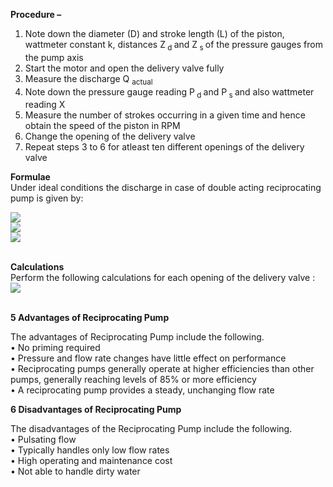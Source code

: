 <b>Procedure – </b><br>

1. Note down the diameter (D) and stroke length (L) of the piston, wattmeter constant k, distances Z<sub> d </sub> and Z<sub> s </sub> of the pressure gauges from the pump axis<br>
2. Start the motor and open the delivery valve fully<br>
3. Measure the discharge Q <sub> actual </sub><br>
4. Note down the pressure gauge reading P<sub> d </sub> and P<sub> s </sub> and also wattmeter reading X<br>
5. Measure the number of strokes occurring in a given time and hence obtain the speed of the piston in RPM<br>
6. Change the opening of the delivery valve<br>
7. Repeat steps 3 to 6 for atleast ten different openings of the delivery valve<br> 

<b>Formulae </b><br>
Under ideal conditions the discharge in case of double acting reciprocating pump is given by:<br>
<!-- 1. Q<sub>th</sub>= ALN/60 – (A – a)LN/60<br>
= 2ALN/60 since (a << A) ......(1)<br>
Q<sub> th </sub> = theoretical discharge<br>
A = Cross-sectional area of the piston<br>
a = Cross – Sectional area of the piston rod<br>
N = Speed of the crank pin in RPM<br>
L = Length of stroke of the piston<br>
Co-efficient of discharge (C <sub> d </sub>):<br>
In a reciprocating pump, the actual discharge (Q<sub> act </sub>) is always slightly different from the theoretical discharge (Qth) due to the following reasons:<br>
(1) Leakage through the valves, glands and piston packing<br>
(2) Imperfect operation of the valves (suction and discharge)<br>
(3) Partial filing of the cylinder by the fluid<br>
2. C <sub> d </sub> = Actual discharge/Theoretical discharge = Q<sub> act </sub> / Q<sub> th </sub> ………….. (2)<br>
C <sub> d </sub> = Co-efficient of discharge of pump<br>
When C <sub> d </sub> is expressed in percentage it is known as Volumetric efficiency of pump. Volumetric efficiency depends upon dimensions of the pump and its values ranges from 85 – 98 %<br/>
3. Slip = Q <sub> th </sub> – Q <sub> act </sub> <br/>
% Slip = (Q <sub> th </sub> – Q <sub> act </sub>) *100/ Q <sub> th </sub> <br/> 
= (1 - Q <sub> act </sub>/Q <sub> th </sub>) *100 <br/>
= (1- C <sub> d </sub>)*100 .....(3) <br/>
The percentage of slip for well maintained pumps in good condition is of order of 2% or even less<br>
4. The power generated by Pump is given by<br/>
P = wQ<sub> act </sub> H <sub> m </sub> /75 …………..    (4)<br/>
Where, w = specific weight of liquid being pumped,<br>
Hm = Manometric head of the pump = …………..    (5)<br>
P<sub> d </sub> = pressure on delivery side<br>
P<sub> s </sub> = pressure on suction side<br>
V<sub> d </sub> = velocity of flow on the delivery side<br>
V<sub> s </sub> = velocity of flow on the suction side<br>
Z<sub> d </sub> = distance of pressure guage tapping on the delivery side of the pump axis<br>
Z<sub> s </sub> = distance of pressure guage tapping on the suction side of the pump axis<br>
H<sub> fd </sub> = head loss due to friction on delivery side = …………..    (6)<br>
H<sub> fs </sub> = head loss due to friction on suction side = …………..    (7)<br>
F = friction factor<br>
d<sub> d </sub> = Diameter of delivery pipe<br>
d<sub> s </sub> = Diameter of suction pipe<br><br> -->
<img src="formula_1.PNG"><br>
<img src="formula_2.PNG"><br>
<img src="formula_3.PNG"><br><br>

<b>Calculations</b><br>
Perform the following calculations for each opening of the delivery valve : <br>
<img src="calculation.png"><br><br>

<!-- <b>Observations - </b><br>

1. Diameter of the piston, D = …………..<br>
2. Stroke length of the piston, L = ………….<br>
3. Wattmeter constant, k = …………….<br>
4. Diameter of delivery Pipe, d<sub> d </sub> = ………….<br>
5. Diameter of suction Pipe, d<sub> s </sub> = ……………<br>
6. Distance of pressure gauge tapping on the delivery side of the pump axis, Z<sub> d </sub> = …………..<br>
7. Distance of pressure gauge tapping on the suction side of the pump axis, Z<sub> s </sub> = …………….<br>

<img src="images/Screenshot 2023-05-19 095417.jpg" alt="images/Screenshot 2023-05-19 095417.jpg" class="center"><br>

<b> 8.4 Graphs </b> <br>

Plot the following curves <br>
(1)	Speed Vs. <br>
(2)	Speed Vs. <br>
(3)	Speed Vs.<br> -->

<b>5 Advantages of Reciprocating Pump</b><br>

The advantages of Reciprocating Pump include the following.<br>
•	No priming required<br>
•	Pressure and flow rate changes have little effect on performance<br>
•	Reciprocating pumps generally operate at higher efficiencies than other pumps, generally reaching levels of 85% or more efficiency<br>
•	A reciprocating pump provides a steady, unchanging flow rate<br>

<b>6 Disadvantages of Reciprocating Pump</b><br>

The disadvantages of the Reciprocating Pump include the following.<br>
•	Pulsating flow<br>
•	Typically handles only low flow rates<br>
•	High operating and maintenance cost<br>
•	Not able to handle dirty water<br>
